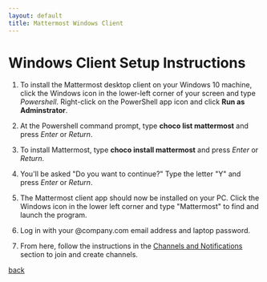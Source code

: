 ```yaml
---
layout: default
title: Mattermost Windows Client
---
```


# Windows Client Setup Instructions

1. To install the Mattermost desktop client on your Windows 10 machine, click the Windows icon in the lower-left corner of your screen and type *Powershell*. Right-click on the PowerShell app icon and click **Run as Adminstrator**.

2. At the Powershell command prompt, type **choco list mattermost** and press *Enter* or *Return*.

3. To install Mattermost, type **choco install mattermost** and press *Enter* or *Return*.

4. You'll be asked "Do you want to continue?" Type the letter "Y" and press *Enter* or *Return*.

5. The Mattermost client app should now be installed on your PC. Click the Windows icon in the lower left corner and type "Mattermost" to find and launch the program.

6. Log in with your @company.com email address and laptop password.

7. From here, follow the instructions in the [Channels and Notifications](channels_notifications.md) section to join and create channels.

[back](./)
